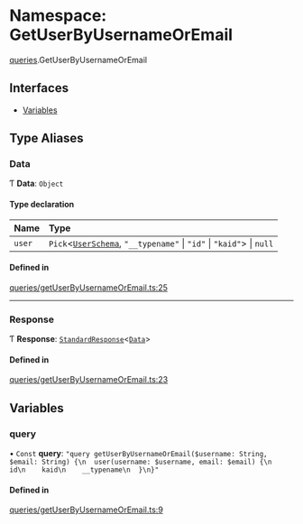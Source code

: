 # Namespace: GetUserByUsernameOrEmail

[queries](api/modules/queries.md).GetUserByUsernameOrEmail

## Interfaces

- [Variables](api/interfaces/queries.GetUserByUsernameOrEmail.Variables.md)

## Type Aliases

### Data

Ƭ **Data**: `Object`

#### Type declaration

| Name | Type |
| :------ | :------ |
| `user` | `Pick`\<[`UserSchema`](api/interfaces/UserSchema.md), ``"__typename"`` \| ``"id"`` \| ``"kaid"``\> \| ``null`` |

#### Defined in

[queries/getUserByUsernameOrEmail.ts:25](https://github.com/bhavjitChauhan/khan-api/blob/b7f7b44b/src/queries/getUserByUsernameOrEmail.ts#L25)

___

### Response

Ƭ **Response**: [`StandardResponse`](api/README.md#standardresponse)\<[`Data`](api/modules/queries.GetUserByUsernameOrEmail.md#data)\>

#### Defined in

[queries/getUserByUsernameOrEmail.ts:23](https://github.com/bhavjitChauhan/khan-api/blob/b7f7b44b/src/queries/getUserByUsernameOrEmail.ts#L23)

## Variables

### query

• `Const` **query**: ``"query getUserByUsernameOrEmail($username: String, $email: String) {\n  user(username: $username, email: $email) {\n    id\n    kaid\n    __typename\n  }\n}"``

#### Defined in

[queries/getUserByUsernameOrEmail.ts:9](https://github.com/bhavjitChauhan/khan-api/blob/b7f7b44b/src/queries/getUserByUsernameOrEmail.ts#L9)
